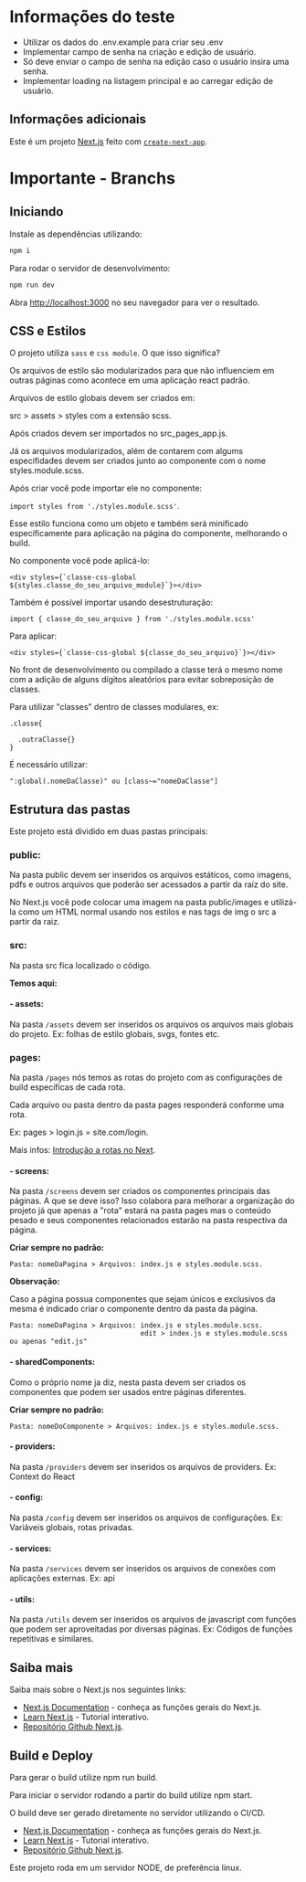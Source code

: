 # Informações do teste

- Utilizar os dados do .env.example para criar seu .env
- Implementar campo de senha na criação e edição de usuário.
- Só deve enviar o campo de senha na edição caso o usuário insira uma senha.
- Implementar loading na listagem principal e ao carregar edição de usuário.


## Informações adicionais


Este é um projeto [Next.js](https://nextjs.org/) feito com [`create-next-app`](https://github.com/vercel/next.js/tree/canary/packages/create-next-app).

# Importante - Branchs

## Iniciando

Instale as dependências utilizando:

```bash
npm i
```

Para rodar o servidor de desenvolvimento:

```bash
npm run dev
```

Abra [http://localhost:3000](http://localhost:3000) no seu navegador para ver o resultado.

## CSS e Estilos

O projeto utiliza `sass` e `css module`. O que isso significa?

Os arquivos de estilo são modularizados para que não influenciem em outras páginas como acontece em uma aplicação react padrão.

Arquivos de estilo globais devem ser criados em:

src > assets > styles com a extensão scss.

Após criados devem ser importados no src_pages_app.js.

Já os arquivos modularizados, além de contarem com algums especifidades devem ser criados junto ao componente com o nome styles.module.scss.

Após criar você pode importar ele no componente:

`import styles from './styles.module.scss'`.

Esse estilo funciona como um objeto e também será minificado específicamente para aplicação na página do componente, melhorando o build.

No componente você pode aplicá-lo:

```code
<div styles={`classe-css-global ${styles.classe_do_seu_arquivo_module}`}></div>
```

Também é possível importar usando desestruturação:

`import { classe_do_seu_arquivo } from './styles.module.scss'`

Para aplicar:

```code
<div styles={`classe-css-global ${classe_do_seu_arquivo}`}></div>
```

No front de desenvolvimento ou compilado a classe terá o mesmo nome com a adição de alguns dígitos aleatórios para evitar sobreposição de classes.

Para utilizar "classes" dentro de classes modulares, ex:

```code
.classe{

  .outraClasse{}
}
```

É necessário utilizar:

```code
":global(.nomeDaClasse)" ou [class~="nomeDaClasse"]
```

## Estrutura das pastas

Este projeto está dividido em duas pastas principais:

### public:

Na pasta public devem ser inseridos os arquivos estáticos, como imagens, pdfs e outros arquivos que poderão ser acessados a partir da raíz do site.

No Next.js você pode colocar uma imagem na pasta public/images e utilizá-la como um HTML normal usando nos estilos e nas tags de img o src a partir da raiz.

### src:

Na pasta src fica localizado o código.

**Temos aqui:**

#### - assets:

Na pasta `/assets` devem ser inseridos os arquivos os arquivos mais globais do projeto.
Ex: folhas de estilo globais, svgs, fontes etc.

### pages:

Na pasta `/pages` nós temos as rotas do projeto com as configurações de build específicas de cada rota.

Cada arquivo ou pasta dentro da pasta pages responderá conforme uma rota.

Ex: pages > login.js = site.com/login.

Mais infos: [Introdução a rotas no Next](https://nextjs.org/docs/routing/introduction).

#### - screens:

Na pasta `/screens` devem ser criados os componentes principais das páginas. A que se deve isso? Isso colabora para melhorar a organização do projeto já que apenas a "rota" estará na pasta pages mas o conteúdo pesado e seus componentes relacionados estarão na pasta respectiva da página.

**Criar sempre no padrão:**

```
Pasta: nomeDaPagina > Arquivos: index.js e styles.module.scss.
```

**Observação:**

Caso a página possua componentes que sejam únicos e exclusivos da mesma é indicado criar o componente dentro da pasta da página.

```
Pasta: nomeDaPagina > Arquivos: index.js e styles.module.scss.
                                edit > index.js e styles.module.scss ou apenas "edit.js"
```

#### - sharedComponents:

Como o próprio nome ja diz, nesta pasta devem ser criados os componentes que podem ser usados entre páginas diferentes.

**Criar sempre no padrão:**

```
Pasta: nomeDoComponente > Arquivos: index.js e styles.module.scss.
```

#### - providers:

Na pasta `/providers` devem ser inseridos os arquivos de providers. Ex: Context do React

#### - config:

Na pasta `/config` devem ser inseridos os arquivos de configurações. Ex: Variáveis globais, rotas privadas.

#### - services:

Na pasta `/services` devem ser inseridos os arquivos de conexões com aplicações externas. Ex: api

#### - utils:

Na pasta `/utils` devem ser inseridos os arquivos de javascript com funções que podem ser aproveitadas por diversas páginas. Ex: Códigos de funções repetitivas e similares.

## Saiba mais

Saiba mais sobre o Next.js nos seguintes links:

- [Next.js Documentation](https://nextjs.org/docs) - conheça as funções gerais do Next.js.
- [Learn Next.js](https://nextjs.org/learn) - Tutorial interativo.
- [Repositório Github Next.js](https://github.com/vercel/next.js/).

## Build e Deploy

Para gerar o build utilize npm run build.

Para iniciar o servidor rodando a partir do build utilize npm start.

O build deve ser gerado diretamente no servidor utilizando o CI/CD.

- [Next.js Documentation](https://nextjs.org/docs) - conheça as funções gerais do Next.js.
- [Learn Next.js](https://nextjs.org/learn) - Tutorial interativo.
- [Repositório Github Next.js](https://github.com/vercel/next.js/).

Este projeto roda em um servidor NODE, de preferência linux.
